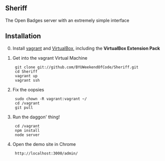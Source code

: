 ## Sheriff

The Open Badges server with an extremely simple interface

## Installation

0. Install [vagrant](http://downloads.vagrantup.com/) and
   [VirtualBox](https://www.virtualbox.org/wiki/Downloads),
   including the **VirtualBox Extension Pack**

1. Get into the vagrant Virtual Machine

        git clone git://github.com/BYUWeekendOfCode/Sheriff.git
        cd Sheriff
        vagrant up
        vagrant ssh
    
2. Fix the oopsies

        sudo chown -R vagrant:vagrant ~/
        cd /vagrant
        git pull
        
3. Run the daggon' thing!

        cd /vagrant
        npm install
        node server
        
4. Open the demo site in Chrome

        http://localhost:3000/admin/
